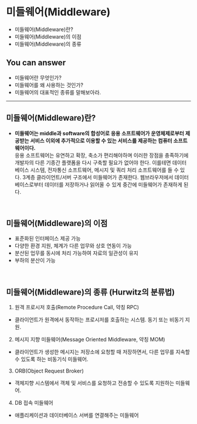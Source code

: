 # 미들웨어(Middleware)
- 미들웨어(Middleware)란?
- 미들웨어(Middleware)의 이점
- 미들웨어(Middleware)의 종류


## You can answer
- 미들웨어란 무엇인가?
- 미들웨어를 왜 사용하는 것인가?
- 미들웨어의 대표적인 종류를 말해보아라.
-----------------------
## 미들웨어(Middleware)란?
- **미들웨어는 middle과 software의 합성어로 응용 소프트웨어가 운영체제로부터 제공받는 서비스 이외에 추가적으로 이용할 수 있는 서비스를 제공하는 컴퓨터 소프트웨어이다.**</br> 응용 소프트웨어는 유연하고 확장, 축소가 편리해야하며 이러한 장점을 충족하기에 개발자의 다른 기종간 플랫폼을 다시 구축할 필요가 없어야 한다. 이를테면 데이터베이스 시스템, 전자통신 소프트웨어, 메시지 및 쿼리 처리 소프트웨어를 들 수 있다. 3계층 클라이언트/서버 구조에서 미들웨어가 존재한다. 웹브라우저에서 데이터베이스로부터 데이터를 저장하거나 읽어올 수 있게 중간에 미들웨어가 존재하게 된다.

</br>

## 미들웨어(Middleware)의 이점
- 표준화된 인터페이스 제공 가능
- 다양한 환경 지원, 체계가 다른 업무와 상호 연동이 가능
- 분산된 업무를 동시에 처리 가능하여 자료의 일관성이 유지
- 부하의 분산이 가능

</br>

## 미들웨어(Middleware)의 종류 (Hurwitz의 분류법) 
1. 원격 프로시저 호출(Remote Procedure Call, 약칭 RPC)
- 클라이언트가 원격에서 동작하는 프로시저를 호출하는 시스템. 동기 또는 비동기 지원.

2. 메시지 지향 미들웨어(Message Oriented Middleware, 약칭 MOM)
- 클라이언트가 생성한 메시지는 저장소에 요청할 때 저장하면서, 다른 업무를 지속할 수 있도록 하는 비동기식 미들웨어.

3. ORB(Object Request Broker)
- 객체지향 시스템에서 객체 및 서비스를 요청하고 전송할 수 있도록 지원하는 미들웨어.

4. DB 접속 미들웨어
- 애플리케이션과 데이터베이스 서버를 연결해주는 미들웨어

</br>


